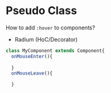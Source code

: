 # Pseudo Class

How to add `:hover` to components?
- Radium (HoC/Decorator)

```js
class MyComponent extends Component{
  onMouseEnter(){
    
  }
  onMouseLeave(){

  }
```
